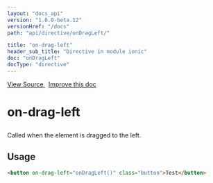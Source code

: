 ```yaml
---
layout: "docs_api"
version: "1.0.0-beta.12"
versionHref: "/docs"
path: "api/directive/onDragLeft/"

title: "on-drag-left"
header_sub_title: "Directive in module ionic"
doc: "onDragLeft"
docType: "directive"
---
```


<div class="improve-docs">
  <a href='http://github.com/driftyco/ionic/tree/master/js/angular/directive/gesture.js#L140'>
    View Source
  </a>
  &nbsp;
  <a href='http://github.com/driftyco/ionic/edit/master/js/angular/directive/gesture.js#L140'>
    Improve this doc
  </a>
</div>




<h1 class="api-title">

  on-drag-left



</h1>





Called when the element is dragged to the left.








  
<h2 id="usage">Usage</h2>
  
```html
<button on-drag-left="onDragLeft()" class="button">Test</button>
```
  
  

  





